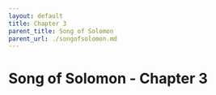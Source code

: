 ```yaml
---
layout: default
title: Chapter 3
parent_title: Song of Solomon
parent_url: ./songofsolomon.md
---
```


# Song of Solomon - Chapter 3
